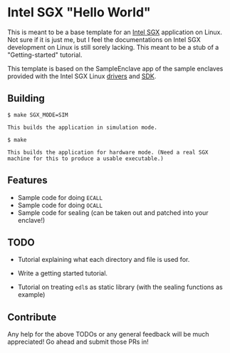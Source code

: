 # Intel SGX "Hello World"

This is meant to be a base template for an [Intel SGX](https://github.com/01org/linux-sgx/) application on Linux. Not sure if it is just me, but I feel the documentations on Intel SGX development on Linux is still sorely lacking. This meant to be a stub of a "Getting-started" tutorial.

This template is based on the SampleEnclave app of the sample enclaves provided with the Intel SGX Linux [drivers](https://github.com/01org/linux-sgx-driver) and [SDK](https://github.com/01org/linux-sgx/).

## Building

    $ make SGX_MODE=SIM

    This builds the application in simulation mode.

    $ make

    This builds the application for hardware mode. (Need a real SGX machine for this to produce a usable executable.)

## Features

- Sample code for doing `ECALL`
- Sample code for doing `OCALL`
- Sample code for sealing (can be taken out and patched into your enclave!)

## TODO

- Tutorial explaining what each directory and file is used for.

- Write a getting started tutorial.

- Tutorial on treating `edl`s as static library (with the sealing functions as example)

## Contribute

Any help for the above TODOs or any general feedback will be much appreciated! Go ahead and submit those PRs in!
